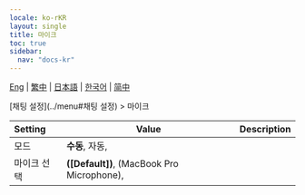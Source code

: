 ```yaml
---
locale: ko-rKR
layout: single
title: 마이크
toc: true
sidebar:
  nav: "docs-kr"
---
```

[Eng](/dancexr/menu/2025.4/chat/microphone) | [繁中](/tw/dancexr/menu/2025.4/chat/microphone) | [日本語](/jp/dancexr/menu/2025.4/chat/microphone) | [한국어](/kr/dancexr/menu/2025.4/chat/microphone) | [简中](/zh/dancexr/menu/2025.4/chat/microphone)

[채팅 설정](../menu#채팅 설정) > 마이크



| Setting | Value | Description |
| :--- | --- | :--- |
| 모드 | **수동**, 자동,  |  |
| 마이크 선택 | **([Default])**, (MacBook Pro Microphone),  |  |
